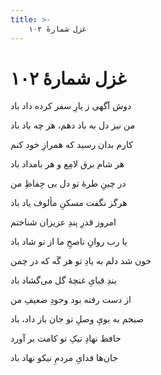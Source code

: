 ```yaml
---
title: >-
    غزل شمارهٔ ۱۰۲
---
```

# غزل شمارهٔ ۱۰۲

<div class="b" id="bn1"><div class="m1"><p>دوش آگهی ز یارِ سفر کرده داد باد</p></div>
<div class="m2"><p>من نیز دل به باد دهم، هر چه باد باد</p></div></div>
<div class="b" id="bn2"><div class="m1"><p>کارم بدان رسید که همرازِ خود کنم</p></div>
<div class="m2"><p>هر شام برق لامِع و هر بامداد باد</p></div></div>
<div class="b" id="bn3"><div class="m1"><p>در چینِ طرهٔ تو دل بی حِفاظِ من</p></div>
<div class="m2"><p>هرگز نگفت مسکنِ مألوف یاد باد</p></div></div>
<div class="b" id="bn4"><div class="m1"><p>امروز قدرِ پندِ عزیزان شناختم</p></div>
<div class="m2"><p>یا رب روانِ ناصحِ ما از تو شاد باد</p></div></div>
<div class="b" id="bn5"><div class="m1"><p>خون شد دلم به یادِ تو هر گَه که در چمن</p></div>
<div class="m2"><p>بندِ قبایِ غنچهٔ گل می‌گشاد باد</p></div></div>
<div class="b" id="bn6"><div class="m1"><p>از دست رفته بود وجودِ ضعیفِ من</p></div>
<div class="m2"><p>صبحم به بویِ وصلِ تو جان باز داد، باد</p></div></div>
<div class="b" id="bn7"><div class="m1"><p>حافظ نهادِ نیکِ تو کامت بر آورد</p></div>
<div class="m2"><p>جان‌ها فدایِ مردمِ نیکو نهاد باد</p></div></div>